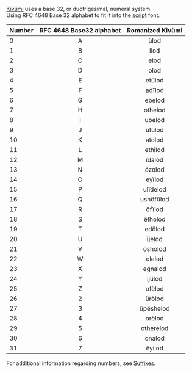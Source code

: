 
[Kivümi](README.md) uses a base 32, or duotrigesimal, numeral system.  
Using RFC 4648 Base 32 alphabet to fit it into the [script](Script.md) font.  

| Number | RFC 4648 Base32 alphabet | Romanized Kivümi |
| ------ |:-------------------------:|:----------------:|
| 0      |             A             |       ülod       |
| 1      |             B             |       ilod       |
| 2      |             C             |       elod       |
| 3      |             D             |       olod       |
| 4      |             E             |      etülod      |
| 5      |             F             |      adïlod      |
| 6      |             G             |      ebelod      |
| 7      |             H             |     othelod      |
| 8      |             I             |      ubelod      |
| 9      |             J             |      utülod      |
| 10     |             K             |      atolod      |
| 11     |             L             |     ethilod      |
| 12     |             M             |      ïdalod      |
| 13     |             N             |      özolod      |
| 14     |             O             |      eyïlod      |
| 15     |             P             |     ulïdelod     |
| 16     |             Q             |    ushöfülod     |
| 17     |             R             |      öfïlod      |
| 18     |             S             |     ëtholod      |
| 19     |             T             |      edölod      |
| 20     |             U             |      ïjelod      |
| 21     |             V             |     osholod      |
| 22     |             W             |      olelod      |
| 23     |             X             |     egnalod      |
| 24     |             Y             |      ijülod      |
| 25     |             Z             |      ofëlod      |
| 26     |             2             |      ürölod      |
| 27     |             3             |    üpëshelod     |
| 28     |             4             |      orëlod      |
| 29     |             5             |    otherelod     |
| 30     |             6             |      onalod      |
| 31     |             7             |      ëyilod      |

For additional information regarding numbers, see [Suffixes](Suffixes.md#3-numbers).